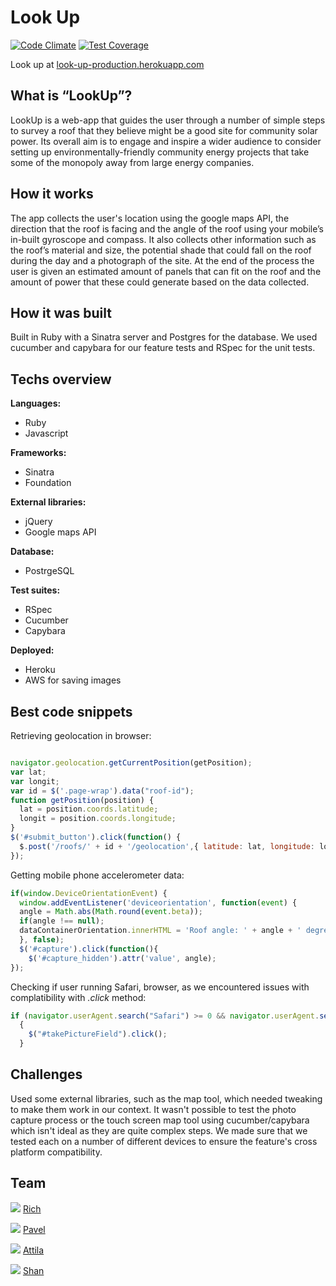 Look Up
=======

[![Code Climate](https://codeclimate.com/github/Tr1ckX/LookUp/badges/gpa.svg)](https://codeclimate.com/github/Tr1ckX/LookUp) [![Test Coverage](https://codeclimate.com/github/Tr1ckX/LookUp/badges/coverage.svg)](https://codeclimate.com/github/Tr1ckX/LookUp)

Look up at [look-up-production.herokuapp.com](http://look-up-production.herokuapp.com)

What is “LookUp”?
-----------------
LookUp is a web-app that guides the user through a number of simple steps to survey a roof that they believe might be a good site for community solar power. Its overall aim is to engage and inspire a wider audience to consider setting up environmentally-friendly community energy projects that take some of the monopoly away from large energy companies.

How it works
------------
The app collects the user's location using the google maps API, the direction that the roof is facing and the angle of the roof using your mobile’s in-built gyroscope and compass. It also collects other information such as the roof’s material and size, the potential shade that could fall on the roof during the day and a photograph of the site. At the end of the process the user is given an estimated amount of panels that can fit on the roof and the amount of power that these could generate based on the data collected.

How it was built
----------------
Built in Ruby with a Sinatra server and Postgres for the database. We used cucumber and capybara for our feature tests and RSpec for the unit tests. 

Techs overview
-------------- 

**Languages:**

- Ruby
- Javascript

**Frameworks:**

- Sinatra
- Foundation

**External libraries:** 

- jQuery
- Google maps API

**Database:**

- PostrgeSQL

**Test suites:**

- RSpec
- Cucumber
- Capybara

**Deployed:**

- Heroku
- AWS for saving images

Best code snippets
------------------

Retrieving geolocation in browser:
```javascript

navigator.geolocation.getCurrentPosition(getPosition); 
var lat;
var longit;
var id = $('.page-wrap').data("roof-id");
function getPosition(position) {
  lat = position.coords.latitude;
  longit = position.coords.longitude;
}
$('#submit_button').click(function() {
  $.post('/roofs/' + id + '/geolocation',{ latitude: lat, longitude: longit });
});
```
Getting mobile phone accelerometer data:
```javascript
if(window.DeviceOrientationEvent) {
  window.addEventListener('deviceorientation', function(event) {
  angle = Math.abs(Math.round(event.beta));
  if(angle !== null); 
  dataContainerOrientation.innerHTML = 'Roof angle: ' + angle + ' degrees';
  }, false);
  $('#capture').click(function(){
    $('#capture_hidden').attr('value', angle);
});
```
Checking if user running Safari, browser, as we encountered issues with complatibility with *.click* method:
```javascript
if (navigator.userAgent.search("Safari") >= 0 && navigator.userAgent.search("Chrome") < 0)
  {
    $("#takePictureField").click();
  }
```


Challenges
----------
Used some external libraries, such as the map tool, which needed tweaking to make them work in our context. It wasn't possible to test the photo capture process or the touch screen map tool using cucumber/capybara which isn't ideal as they are quite complex steps. We made sure that we tested each on a number of different devices to ensure the feature's cross platform compatibility.

Team
----

<img src="https://avatars2.githubusercontent.com/u/8901119?v=3&s=35">  [Rich](http://github.com/ralake)

<img src="https://avatars3.githubusercontent.com/u/7409666?v=3&s=35">  [Pavel](http://github.com/palyrex)

<img src="https://avatars2.githubusercontent.com/u/8865160?v=3&s=35">  [Attila](http://github.com/Tr1ckX)

<img src="https://avatars2.githubusercontent.com/u/8972868?v=3&s=35">  [Shan](http://github.com/shanhasan)

